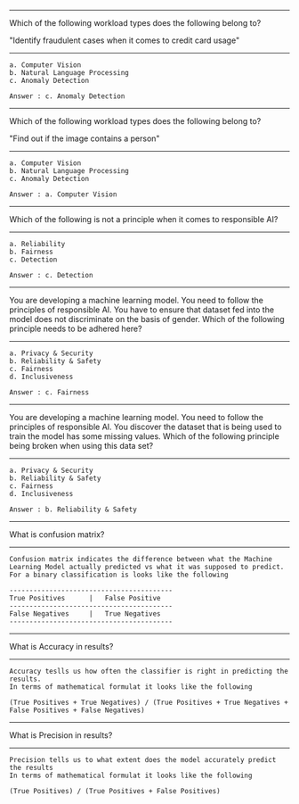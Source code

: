 -----------------------------------------------------------------------------------------------------------------------------------------------------------
Which of the following workload types does the following belong to?

"Identify fraudulent cases when it comes to credit card usage"

-----------------------------------------------------------------------------------------------------------------------------------------------------------
    a. Computer Vision
    b. Natural Language Processing
    c. Anomaly Detection

    Answer : c. Anomaly Detection

-----------------------------------------------------------------------------------------------------------------------------------------------------------
Which of the following workload types does the following belong to?

"Find out if the image contains a person"

-----------------------------------------------------------------------------------------------------------------------------------------------------------
    a. Computer Vision
    b. Natural Language Processing
    c. Anomaly Detection

    Answer : a. Computer Vision

-----------------------------------------------------------------------------------------------------------------------------------------------------------
Which of the following is not a principle when it comes to responsible AI?

-----------------------------------------------------------------------------------------------------------------------------------------------------------
    a. Reliability
    b. Fairness
    c. Detection

    Answer : c. Detection

-----------------------------------------------------------------------------------------------------------------------------------------------------------
You are developing a machine learning model. You need to follow the principles of responsible AI. You have to ensure that dataset fed into the model does not discriminate on the basis of gender. Which of the following principle needs to be adhered here?

-----------------------------------------------------------------------------------------------------------------------------------------------------------
    a. Privacy & Security
    b. Reliability & Safety
    c. Fairness
    d. Inclusiveness

    Answer : c. Fairness
-----------------------------------------------------------------------------------------------------------------------------------------------------------
You are developing a machine learning model. You need to follow the principles of responsible AI. You discover the dataset that is being used to train the model has some missing values. Which of the following principle being broken when using this data set?

-----------------------------------------------------------------------------------------------------------------------------------------------------------
    a. Privacy & Security
    b. Reliability & Safety
    c. Fairness
    d. Inclusiveness

    Answer : b. Reliability & Safety
-----------------------------------------------------------------------------------------------------------------------------------------------------------    
What is confusion matrix?

-----------------------------------------------------------------------------------------------------------------------------------------------------------
    Confusion matrix indicates the difference between what the Machine Learning Model actually predicted vs what it was supposed to predict.
    For a binary classification is looks like the following

    -----------------------------------------
    True Positives      |   False Positive
    -----------------------------------------
    False Negatives     |   True Negatives
    -----------------------------------------
-----------------------------------------------------------------------------------------------------------------------------------------------------------    
What is Accuracy in results?

-----------------------------------------------------------------------------------------------------------------------------------------------------------
    Accuracy teslls us how often the classifier is right in predicting the results.
    In terms of mathematical formulat it looks like the following

    (True Positives + True Negatives) / (True Positives + True Negatives + False Positives + False Negatives)
-----------------------------------------------------------------------------------------------------------------------------------------------------------
What is Precision in results?

-----------------------------------------------------------------------------------------------------------------------------------------------------------
    Precision tells us to what extent does the model accurately predict the results
    In terms of mathematical formulat it looks like the following

    (True Positives) / (True Positives + False Positives)
